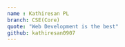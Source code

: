 ```yaml
---
name : Kathiresan PL
branch: CSE(Core)
quote: "Web Development is the best"
github: kathiresan0907
---
```

